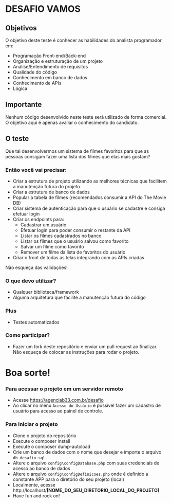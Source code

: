 # DESAFIO VAMOS

## Objetivos

O objetivo deste teste é conhecer as habilidades do analista programador em:

- Programação Front-end/Back-end
- Organização e estruturação de um projeto
- Análise/Entendimento de requisitos
- Qualidade do código
- Conhecimento em banco de dados
- Conhecimento de APIs
- Lógica

## Importante

Nenhum código desenvolvido neste teste será utilizado de forma comercial. O objetivo aqui é apenas avaliar o conhecimento do candidato.

## O teste

Que tal desenvolvermos um sistema de filmes favoritos para que as pessoas consigam fazer uma lista dos filmes que elas mais gostam?

### Então você vai precisar:

- Criar a estrutura de projeto utilizando as melhores técnicas que facilitem a manutenção futura do projeto
- Criar a estrutura de banco de dados
- Popular a tabela de filmes (recomendados consumir a API do The Movie DB)
- Criar sistema de autenticação para que o usuário se cadastre e consiga efetuar login
- Criar os endpoints para:
  - Cadastrar um usuário
  - Efetuar login para poder consumir o restante da API
  - Listar os filmes cadastrados no banco
  - Listar os filmes que o usuário salvou como favorito
  - Salvar um filme como favorito
  - Remover um filme da lista de favoritos do usuário
- Criar o front de todas as telas integrando com as APIs criadas

Não esqueça das validações!

### O que devo utilizar?

- Qualquer biblioteca/framework
- Alguma arquitetura que facilite a manutenção futura do código

### Plus

- Testes automatizados

### Como participar?

- Fazer um fork deste repositório e enviar um pull request ao finalizar. Não esqueça de colocar as instruções para rodar o projeto.

# Boa sorte!

### Para acessar o projeto em um servidor remoto

- Acesse https://agenciab33.com.br/desafio
- Ao clicar no menu `Acesso do Usuário` é possível fazer um cadastro de usuário para acesso ao painel de controle.

### Para iniciar o projeto

- Clone o projeto do repositório
- Execute o composer install
- Execute o composer dump-autoload
- Crie um banco de dados com o nome que desejar e importe o arquivo `db_desafio.sql`
- Altere o arquivo `config\configDatabase.php` com suas credenciais de acesso ao banco de dados
- Altere o arquivo `config\configDefinicoes.php` onde é definido a constante APP para o diretório do seu projeto (local)
- Localmente, acesse http://localhost/**[NOME_DO_SEU_DIRETORIO_LOCAL_DO_PROJETO]**
- Have fun and rock on!
